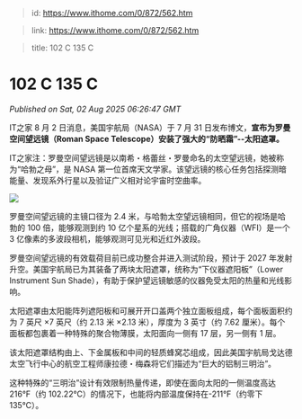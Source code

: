 > id: https://www.ithome.com/0/872/562.htm

> link: https://www.ithome.com/0/872/562.htm

> title: 102 C 135 C

# 102 C 135 C
_Published on Sat, 02 Aug 2025 06:26:47 GMT_

IT之家 8 月 2 日消息，美国宇航局（NASA）于 7 月 31 日发布博文，**宣布为罗曼空间望远镜（Roman Space Telescope）安装了强大的“防晒霜”--太阳遮罩。**

IT之家注：罗曼空间望远镜是以南希・格蕾丝・罗曼命名的太空望远镜，她被称为“哈勃之母”，是 NASA 第一位首席天文学家。该望远镜的核心任务包括探测暗能量、发现系外行星以及验证广义相对论宇宙时空曲率。

![](https://img.ithome.com/newsuploadfiles/2025/8/dadfea76-eb42-4781-86eb-5302b64eeab6.jpg?x-bce-process=image/format,f_auto)

罗曼空间望远镜的主镜口径为 2.4 米，与哈勃太空望远镜相同，但它的视场是哈勃的 100 倍，能够观测到约 10 亿个星系的光线；搭载的广角仪器（WFI）是一个 3 亿像素的多波段相机，能够观测可见光和近红外波段。

罗曼空间望远镜的有效载荷目前已成功整合并进入测试阶段，预计于 2027 年发射升空。美国宇航局已为其装备了两块太阳遮罩，统称为“下仪器遮阳板”（Lower Instrument Sun Shade），有助于保护望远镜敏感的仪器免受太阳的热量和光线影响。

太阳遮罩由太阳能阵列遮阳板和可展开开口盖两个独立面板组成，每个面板面积约为 7 英尺 ×7 英尺（约 2.13 米 ×2.13 米），厚度为 3 英寸（约 7.62 厘米）。每个面板都包裹着一种特殊的聚合物薄膜，太阳面向一侧有 17 层，另一侧有 1 层。

该太阳遮罩结构由上、下金属板和中间的轻质蜂窝芯组成，因此美国宇航局戈达德太空飞行中心的航空工程师康拉德・梅森将它们描述为“巨大的铝制三明治”。

这种特殊的“三明治”设计有效限制热量传递，即使在面向太阳的一侧温度高达 216°F（约 102.22°C）的情况下，也能将内部温度保持在-211°F（约零下 135°C）。
